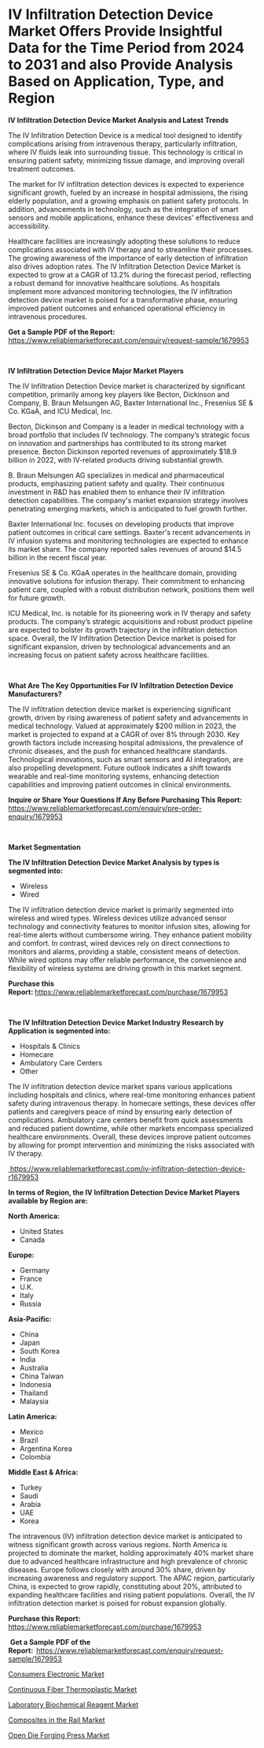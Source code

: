 <p><h1>IV Infiltration Detection Device Market Offers Provide Insightful Data for the Time Period from 2024 to 2031 and also Provide Analysis Based on Application, Type, and Region</h1></p><p><strong>IV Infiltration Detection Device Market Analysis and Latest Trends</strong></p>
<p><p>The IV Infiltration Detection Device is a medical tool designed to identify complications arising from intravenous therapy, particularly infiltration, where IV fluids leak into surrounding tissue. This technology is critical in ensuring patient safety, minimizing tissue damage, and improving overall treatment outcomes. </p><p>The market for IV infiltration detection devices is expected to experience significant growth, fueled by an increase in hospital admissions, the rising elderly population, and a growing emphasis on patient safety protocols. In addition, advancements in technology, such as the integration of smart sensors and mobile applications, enhance these devices' effectiveness and accessibility. </p><p>Healthcare facilities are increasingly adopting these solutions to reduce complications associated with IV therapy and to streamline their processes. The growing awareness of the importance of early detection of infiltration also drives adoption rates. The IV Infiltration Detection Device Market is expected to grow at a CAGR of 13.2% during the forecast period, reflecting a robust demand for innovative healthcare solutions. As hospitals implement more advanced monitoring technologies, the IV infiltration detection device market is poised for a transformative phase, ensuring improved patient outcomes and enhanced operational efficiency in intravenous procedures.</p></p>
<p><strong>Get a Sample PDF of the Report:&nbsp;</strong> <a href="https://www.reliablemarketforecast.com/enquiry/request-sample/1679953?utm_campaign=1134&utm_medium=2&utm_source=Github&utm_content=ia&utm_term=14102024&utm_id=iv-infiltration-detection-device">https://www.reliablemarketforecast.com/enquiry/request-sample/1679953</a></p>
<p>&nbsp;</p>
<p><strong>IV Infiltration Detection Device Major Market Players</strong></p>
<p><p>The IV Infiltration Detection Device market is characterized by significant competition, primarily among key players like Becton, Dickinson and Company, B. Braun Melsungen AG, Baxter International Inc., Fresenius SE & Co. KGaA, and ICU Medical, Inc. </p><p>Becton, Dickinson and Company is a leader in medical technology with a broad portfolio that includes IV technology. The company’s strategic focus on innovation and partnerships has contributed to its strong market presence. Becton Dickinson reported revenues of approximately $18.9 billion in 2022, with IV-related products driving substantial growth.</p><p>B. Braun Melsungen AG specializes in medical and pharmaceutical products, emphasizing patient safety and quality. Their continuous investment in R&D has enabled them to enhance their IV infiltration detection capabilities. The company's market expansion strategy involves penetrating emerging markets, which is anticipated to fuel growth further.</p><p>Baxter International Inc. focuses on developing products that improve patient outcomes in critical care settings. Baxter's recent advancements in IV infusion systems and monitoring technologies are expected to enhance its market share. The company reported sales revenues of around $14.5 billion in the recent fiscal year.</p><p>Fresenius SE & Co. KGaA operates in the healthcare domain, providing innovative solutions for infusion therapy. Their commitment to enhancing patient care, coupled with a robust distribution network, positions them well for future growth. </p><p>ICU Medical, Inc. is notable for its pioneering work in IV therapy and safety products. The company’s strategic acquisitions and robust product pipeline are expected to bolster its growth trajectory in the infiltration detection space. Overall, the IV Infiltration Detection Device market is poised for significant expansion, driven by technological advancements and an increasing focus on patient safety across healthcare facilities.</p></p>
<p>&nbsp;</p>
<p><strong>What Are The Key Opportunities For IV Infiltration Detection Device Manufacturers?</strong></p>
<p><p>The IV infiltration detection device market is experiencing significant growth, driven by rising awareness of patient safety and advancements in medical technology. Valued at approximately $200 million in 2023, the market is projected to expand at a CAGR of over 8% through 2030. Key growth factors include increasing hospital admissions, the prevalence of chronic diseases, and the push for enhanced healthcare standards. Technological innovations, such as smart sensors and AI integration, are also propelling development. Future outlook indicates a shift towards wearable and real-time monitoring systems, enhancing detection capabilities and improving patient outcomes in clinical environments.</p></p>
<p><strong>Inquire or Share Your Questions If Any Before Purchasing This Report:</strong> <a href="https://www.reliablemarketforecast.com/enquiry/pre-order-enquiry/1679953?utm_campaign=1134&utm_medium=2&utm_source=Github&utm_content=ia&utm_term=14102024&utm_id=iv-infiltration-detection-device">https://www.reliablemarketforecast.com/enquiry/pre-order-enquiry/1679953</a></p>
<p>&nbsp;</p>
<p><strong>Market Segmentation</strong></p>
<p><strong>The IV Infiltration Detection Device Market Analysis by types is segmented into:</strong></p>
<p><ul><li>Wireless</li><li>Wired</li></ul></p>
<p><p>The IV infiltration detection device market is primarily segmented into wireless and wired types. Wireless devices utilize advanced sensor technology and connectivity features to monitor infusion sites, allowing for real-time alerts without cumbersome wiring. They enhance patient mobility and comfort. In contrast, wired devices rely on direct connections to monitors and alarms, providing a stable, consistent means of detection. While wired options may offer reliable performance, the convenience and flexibility of wireless systems are driving growth in this market segment.</p></p>
<p><strong>Purchase this Report:&nbsp;</strong><a href="https://www.reliablemarketforecast.com/purchase/1679953?utm_campaign=1134&utm_medium=2&utm_source=Github&utm_content=ia&utm_term=14102024&utm_id=iv-infiltration-detection-device">https://www.reliablemarketforecast.com/purchase/1679953</a></p>
<p>&nbsp;</p>
<p><strong>The IV Infiltration Detection Device Market Industry Research by Application is segmented into:</strong></p>
<p><ul><li>Hospitals & Clinics</li><li>Homecare</li><li>Ambulatory Care Centers</li><li>Other</li></ul></p>
<p><p>The IV infiltration detection device market spans various applications including hospitals and clinics, where real-time monitoring enhances patient safety during intravenous therapy. In homecare settings, these devices offer patients and caregivers peace of mind by ensuring early detection of complications. Ambulatory care centers benefit from quick assessments and reduced patient downtime, while other markets encompass specialized healthcare environments. Overall, these devices improve patient outcomes by allowing for prompt intervention and minimizing the risks associated with IV therapy.</p></p>
<p><a href="https://www.reliablemarketforecast.com/iv-infiltration-detection-device-r1679953?utm_campaign=1134&utm_medium=2&utm_source=Github&utm_content=ia&utm_term=14102024&utm_id=iv-infiltration-detection-device">&nbsp;https://www.reliablemarketforecast.com/iv-infiltration-detection-device-r1679953</a></p>
<p><strong>In terms of Region, the IV Infiltration Detection Device Market Players available by Region are:</strong></p>
<p>
    <p> <strong> North America: </strong>
        <ul>
            <li>United States</li>
            <li>Canada</li>
        </ul>
        </p> 
    <p> <strong> Europe: </strong>
        <ul>
            <li>Germany</li>
            <li>France</li>
            <li>U.K.</li>
            <li>Italy</li>
            <li>Russia</li>
        </ul>
        </p> 
    <p> <strong> Asia-Pacific: </strong>
        <ul>
            <li>China</li>
            <li>Japan</li>
            <li>South Korea</li>
            <li>India</li>
            <li>Australia</li>
            <li>China Taiwan</li>
            <li>Indonesia</li>
            <li>Thailand</li>
            <li>Malaysia</li>
        </ul>
        </p> 
    <p> <strong> Latin America: </strong>
        <ul>
            <li>Mexico</li>
            <li>Brazil</li>
            <li>Argentina Korea</li>
            <li>Colombia</li>
        </ul>
        </p> 
    <p> <strong> Middle East & Africa: </strong>
        <ul>
            <li>Turkey</li>
            <li>Saudi</li>
            <li>Arabia</li>
            <li>UAE</li>
            <li>Korea</li>
        </ul>
    </p>
    </p>
<p><p>The intravenous (IV) infiltration detection device market is anticipated to witness significant growth across various regions. North America is projected to dominate the market, holding approximately 40% market share due to advanced healthcare infrastructure and high prevalence of chronic diseases. Europe follows closely with around 30% share, driven by increasing awareness and regulatory support. The APAC region, particularly China, is expected to grow rapidly, constituting about 20%, attributed to expanding healthcare facilities and rising patient populations. Overall, the IV infiltration detection market is poised for robust expansion globally.</p></p>
<p><strong>Purchase this Report: </strong><a href="https://www.reliablemarketforecast.com/purchase/1679953?utm_campaign=1134&utm_medium=2&utm_source=Github&utm_content=ia&utm_term=14102024&utm_id=iv-infiltration-detection-device">https://www.reliablemarketforecast.com/purchase/1679953</a></p>
<p>&nbsp;<strong>Get a Sample PDF of the Report:&nbsp;&nbsp;</strong><a href="https://www.reliablemarketforecast.com/enquiry/request-sample/1679953?utm_campaign=1134&utm_medium=2&utm_source=Github&utm_content=ia&utm_term=14102024&utm_id=iv-infiltration-detection-device">https://www.reliablemarketforecast.com/enquiry/request-sample/1679953</a></p>
<p><strong></strong></p>
<p><p><a href="https://www.linkedin.com/pulse/consumers-electronic-market-trends-growth-outlook-2024-2031-ei3nc?utm_campaign=1134&utm_medium=2&utm_source=Github&utm_content=ia&utm_term=14102024&utm_id=iv-infiltration-detection-device">Consumers Electronic Market</a></p><p><a href="https://www.linkedin.com/pulse/continuous-fiber-thermoplastic-market-global-insights-sales-nr1qc?utm_campaign=1134&utm_medium=2&utm_source=Github&utm_content=ia&utm_term=14102024&utm_id=iv-infiltration-detection-device">Continuous Fiber Thermoplastic Market</a></p><p><a href="https://github.com/wanvigsqmunsenr/Market-Research-Report-List-1/blob/main/laboratory-biochemical-reagent-market.md?utm_campaign=1134&utm_medium=2&utm_source=Github&utm_content=ia&utm_term=14102024&utm_id=iv-infiltration-detection-device">Laboratory Biochemical Reagent Market</a></p><p><a href="https://www.linkedin.com/pulse/composites-rail-market-emerging-trends-future-prospects-avzbc?utm_campaign=1134&utm_medium=2&utm_source=Github&utm_content=ia&utm_term=14102024&utm_id=iv-infiltration-detection-device">Composites in the Rail Market</a></p><p><a href="https://github.com/alea79alre/Market-Research-Report-List-1/blob/main/open-die-forging-press-market.md?utm_campaign=1134&utm_medium=2&utm_source=Github&utm_content=ia&utm_term=14102024&utm_id=iv-infiltration-detection-device">Open Die Forging Press Market</a></p></p>